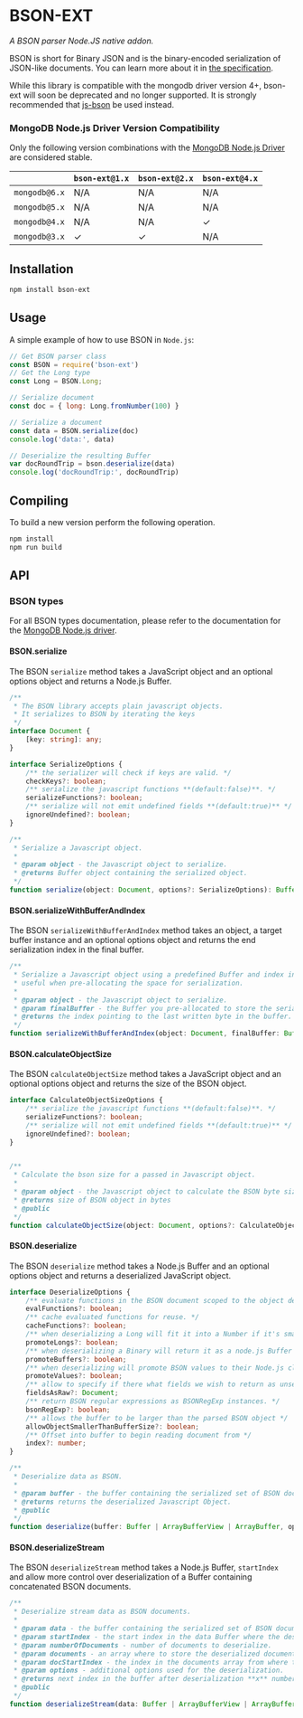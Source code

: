 # BSON-EXT

_A BSON parser Node.JS native addon._

BSON is short for Bin­ary JSON and is the bin­ary-en­coded seri­al­iz­a­tion of JSON-like doc­u­ments. You can learn more about it in [the specification](http://bsonspec.org).

While this library is compatible with the mongodb driver version 4+, bson-ext will soon be deprecated and no longer supported. It is strongly recommended
that [js-bson](https://github.com/mongodb/js-bson) be used instead.

### MongoDB Node.js Driver Version Compatibility

Only the following version combinations with the [MongoDB Node.js Driver](https://github.com/mongodb/node-mongodb-native) are considered stable.

|               | `bson-ext@1.x` | `bson-ext@2.x` | `bson-ext@4.x` |
| ------------- | -------------- | -------------- | -------------- |
| `mongodb@6.x` | N/A            | N/A            | N/A            |
| `mongodb@5.x` | N/A            | N/A            | N/A            |
| `mongodb@4.x` | N/A            | N/A            | ✓              |
| `mongodb@3.x` | ✓              | ✓              | N/A            |

## Installation

```sh
npm install bson-ext
```

## Usage

A simple example of how to use BSON in `Node.js`:

```js
// Get BSON parser class
const BSON = require('bson-ext')
// Get the Long type
const Long = BSON.Long;

// Serialize document
const doc = { long: Long.fromNumber(100) }

// Serialize a document
const data = BSON.serialize(doc)
console.log('data:', data)

// Deserialize the resulting Buffer
var docRoundTrip = bson.deserialize(data)
console.log('docRoundTrip:', docRoundTrip)
```

## Compiling

To build a new version perform the following operation.

```sh
npm install
npm run build
```

## API

### BSON types

For all BSON types documentation, please refer to the documentation for the [MongoDB Node.js driver](http://mongodb.github.io/node-mongodb-native/4.0).

#### BSON.serialize

The BSON `serialize` method takes a JavaScript object and an optional options object and returns a Node.js Buffer.

```typescript
/**
 * The BSON library accepts plain javascript objects.
 * It serializes to BSON by iterating the keys
 */
interface Document {
    [key: string]: any;
}

interface SerializeOptions {
    /** the serializer will check if keys are valid. */
    checkKeys?: boolean;
    /** serialize the javascript functions **(default:false)**. */
    serializeFunctions?: boolean;
    /** serialize will not emit undefined fields **(default:true)** */
    ignoreUndefined?: boolean;
}

/**
 * Serialize a Javascript object.
 *
 * @param object - the Javascript object to serialize.
 * @returns Buffer object containing the serialized object.
 */
function serialize(object: Document, options?: SerializeOptions): Buffer;
```

#### BSON.serializeWithBufferAndIndex

The BSON `serializeWithBufferAndIndex` method takes an object, a target buffer instance and an optional options object and returns the end serialization index in the final buffer.

```typescript
/**
 * Serialize a Javascript object using a predefined Buffer and index into the buffer,
 * useful when pre-allocating the space for serialization.
 *
 * @param object - the Javascript object to serialize.
 * @param finalBuffer - the Buffer you pre-allocated to store the serialized BSON object.
 * @returns the index pointing to the last written byte in the buffer.
 */
function serializeWithBufferAndIndex(object: Document, finalBuffer: Buffer, options?: SerializeOptions): number;
```

#### BSON.calculateObjectSize

The BSON `calculateObjectSize` method takes a JavaScript object and an optional options object and returns the size of the BSON object.

```typescript
interface CalculateObjectSizeOptions {
    /** serialize the javascript functions **(default:false)**. */
    serializeFunctions?: boolean;
    /** serialize will not emit undefined fields **(default:true)** */
    ignoreUndefined?: boolean;
}


/**
 * Calculate the bson size for a passed in Javascript object.
 *
 * @param object - the Javascript object to calculate the BSON byte size for
 * @returns size of BSON object in bytes
 * @public
 */
function calculateObjectSize(object: Document, options?: CalculateObjectSizeOptions): number;
```

#### BSON.deserialize

The BSON `deserialize` method takes a Node.js Buffer and an optional options object and returns a deserialized JavaScript object.

```typescript
interface DeserializeOptions {
    /** evaluate functions in the BSON document scoped to the object deserialized. */
    evalFunctions?: boolean;
    /** cache evaluated functions for reuse. */
    cacheFunctions?: boolean;
    /** when deserializing a Long will fit it into a Number if it's smaller than 53 bits */
    promoteLongs?: boolean;
    /** when deserializing a Binary will return it as a node.js Buffer instance. */
    promoteBuffers?: boolean;
    /** when deserializing will promote BSON values to their Node.js closest equivalent types. */
    promoteValues?: boolean;
    /** allow to specify if there what fields we wish to return as unserialized raw buffer. */
    fieldsAsRaw?: Document;
    /** return BSON regular expressions as BSONRegExp instances. */
    bsonRegExp?: boolean;
    /** allows the buffer to be larger than the parsed BSON object */
    allowObjectSmallerThanBufferSize?: boolean;
    /** Offset into buffer to begin reading document from */
    index?: number;
}

/**
 * Deserialize data as BSON.
 *
 * @param buffer - the buffer containing the serialized set of BSON documents.
 * @returns returns the deserialized Javascript Object.
 * @public
 */
function deserialize(buffer: Buffer | ArrayBufferView | ArrayBuffer, options?: DeserializeOptions): Document;
```

#### BSON.deserializeStream

The BSON `deserializeStream` method takes a Node.js Buffer, `startIndex` and allow more control over deserialization of a Buffer containing concatenated BSON documents.

```typescript
/**
 * Deserialize stream data as BSON documents.
 *
 * @param data - the buffer containing the serialized set of BSON documents.
 * @param startIndex - the start index in the data Buffer where the deserialization is to start.
 * @param numberOfDocuments - number of documents to deserialize.
 * @param documents - an array where to store the deserialized documents.
 * @param docStartIndex - the index in the documents array from where to start inserting documents.
 * @param options - additional options used for the deserialization.
 * @returns next index in the buffer after deserialization **x** numbers of documents.
 * @public
 */
function deserializeStream(data: Buffer | ArrayBufferView | ArrayBuffer, startIndex: number, numberOfDocuments: number, documents: Document[], docStartIndex: number, options: DeserializeOptions): number;
```
